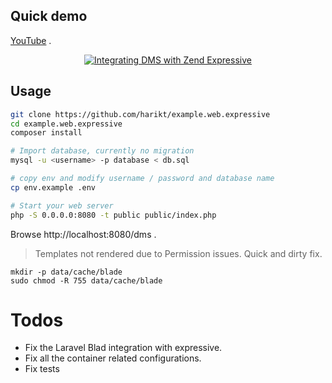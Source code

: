 ## Quick demo

[YouTube](https://www.youtube.com/watch?v=hMtGHVgYhmE) .

<p align="center">
    <a href="https://www.youtube.com/watch?v=hMtGHVgYhmE">
        <img src="https://img.youtube.com/vi/hMtGHVgYhmE/0.jpg" alt="Integrating DMS with Zend Expressive" />
    </a>
</p>

## Usage

```bash
git clone https://github.com/harikt/example.web.expressive
cd example.web.expressive
composer install

# Import database, currently no migration
mysql -u <username> -p database < db.sql

# copy env and modify username / password and database name
cp env.example .env

# Start your web server
php -S 0.0.0.0:8080 -t public public/index.php
```

Browse http://localhost:8080/dms .

> Templates not rendered due to Permission issues. Quick and dirty fix.

```
mkdir -p data/cache/blade
sudo chmod -R 755 data/cache/blade
```

# Todos

* Fix the Laravel Blad integration with expressive.
* Fix all the container related configurations.
* Fix tests
